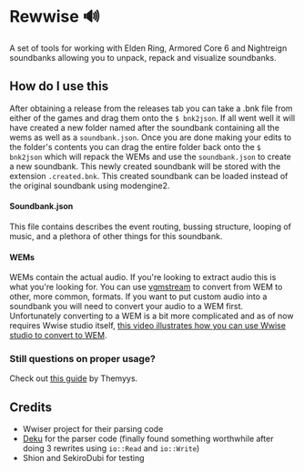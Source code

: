 # Rewwise 🔊

A set of tools for working with Elden Ring, Armored Core 6 and Nightreign soundbanks allowing you to unpack, repack and visualize soundbanks.

## How do I use this
After obtaining a release from the releases tab you can take a .bnk file from either of the games and drag them onto the `$ bnk2json`. If all went well it will have created a new folder named after the soundbank containing all the wems as well as a `soundbank.json`. Once you are done making your edits to the folder's contents you can drag the entire folder back onto the `$ bnk2json` which will repack the WEMs and use the `soundbank.json` to create a new soundbank. This newly created soundbank will be stored with the extension `.created.bnk`. This created soundbank can be loaded instead of the original soundbank using modengine2.

#### Soundbank.json
This file contains describes the event routing, bussing structure, looping of music, and a plethora of other things for this soundbank.

#### WEMs
WEMs contain the actual audio. If you're looking to extract audio this is what you're looking for. You can use [vgmstream](https://vgmstream.org/) to convert from WEM to other, more common, formats.
If you want to put custom audio into a soundbank you will need to convert your audio to a WEM first. Unfortunately converting to a WEM is a bit more complicated and as of now requires Wwise studio itself, [this video illustrates how you can use Wwise studio to convert to WEM](https://www.youtube.com/watch?v=39Oeb4GvxEc).

### Still questions on proper usage?
Check out [this guide](https://docs.google.com/document/d/1lNov-a0DwnMY2yZywH3hFYzuoDfndofguvZmAnLDo-U/edit#heading=h.7dtqo3tlss5x) by Themyys.

## Credits
- Wwiser project for their parsing code
- [Deku](https://github.com/sharksforarms/deku) for the parser code (finally found something worthwhile after doing 3 rewrites using `io::Read` and `io::Write`)
- Shion and SekiroDubi for testing
